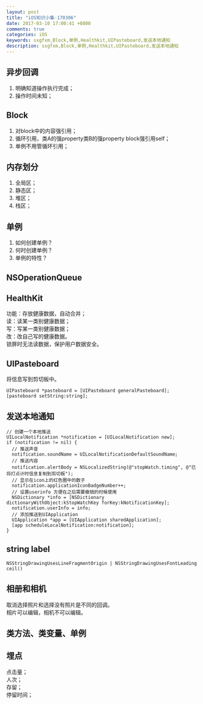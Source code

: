 ```yaml
---
layout: post
title: "iOS知识小集-170306"
date: 2017-03-10 17:00:41 +0800
comments: true
categories: iOS
keywords: sxgfxm,Block,单例,Healthkit,UIPasteboard,发送本地通知
description: sxgfxm,Block,单例,Healthkit,UIPasteboard,发送本地通知
---
```


## 异步回调
1. 明确知道操作执行完成；  
2. 操作时间未知；  

<!-- more -->

## Block
1. 对block中的内容强引用；  
2. 循环引用，类A的强property类B的强property block强引用self；  
3. 单例不用管循环引用；  

## 内存划分
1. 全局区；  
2. 静态区；  
3. 堆区；  
4. 栈区；  

## 单例
1. 如何创建单例？  
2. 何时创建单例？  
3. 单例的特性？  

## NSOperationQueue

## HealthKit
功能：存放健康数据，自动合并；  
读：读某一类别健康数据；  
写：写某一类别健康数据；  
改：改自己写的健康数据。  
锁屏时无法读数据，保护用户数据安全。  

## UIPasteboard
将信息写到剪切板中。  



~~~
UIPasteboard *pasteboard = [UIPasteboard generalPasteboard];
[pasteboard setString:string];
~~~

## 发送本地通知
~~~
// 创建一个本地推送
UILocalNotification *notification = [UILocalNotification new];
if (notification != nil) {
  // 推送声音
  notification.soundName = UILocalNotificationDefaultSoundName;
  // 推送内容
  notification.alertBody = NSLocalizedString(@"stopWatch.timing", @"已将打点计时信息复制到剪切板");
  // 显示在icon上的红色圈中的数子
  notification.applicationIconBadgeNumber++;
  // 设置userinfo 方便在之后需要撤销的时候使用
  NSDictionary *info = [NSDictionary dictionaryWithObject:kStopWatchKey forKey:kNotificationKey];
  notification.userInfo = info;
  // 添加推送到UIApplication
  UIApplication *app = [UIApplication sharedApplication];
  [app scheduleLocalNotification:notification];
}
~~~

## string label
~~~
NSStringDrawingUsesLineFragmentOrigin | NSStringDrawingUsesFontLeading
ceil()
~~~

## 相册和相机
取消选择照片和选择没有照片是不同的回调。  
相片可以编辑，相机不可以编辑。  

## 类方法、类变量、单例

## 埋点
点击量；  
人次；  
存留；  
停留时间；  
